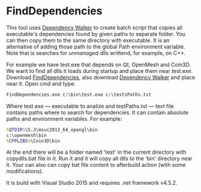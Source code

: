 # FindDependencies
This tool uses [Dependency Walker](http://www.dependencywalker.com/) to create batch script that copies all executable's dependencies found by given paths to separate folder. You can then copy them to the same directory with executable. It is an alternative of adding those path to the global Path environment variable. Note that is searches for *unmanaged* dlls writtend, for example, on C++. 

For example we have test.exe that depends on Qt, OpenMesh and Coin3D. We want to find all dlls it loads during startup and place them near test.exe. Download [FindDependencies](https://github.com/Unril/FindDependencies/releases/tag/v1.0), also download [Dependency Walker](http://www.dependencywalker.com/) and place near it. Open cmd and type: 
```bat
FindDependencies.exe c:\bin\test.exe c:\testsPaths.txt
```

Where test.exe — executable to analize and testPaths.txt — text file contains paths where to search for dependencies. It can contain absolute paths and environment variables. For example:
```bat
%QTDIR%\5.3\msvc2013_64_opengl\bin
c:\openmesh\bin
%CPPLIBS%\Coin3D\bin
```

At the end there will be a folder named 'test' in the current directory with copydlls.bat file in it. Run it and it will copy all dlls to the 'bin' directory near it. Your can also can copy bat file content to afterbuild action (with some modifications).

It is build with Visual Studio 2015 and requires .net framework v4.5.2.
